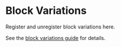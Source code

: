 # Block Variations

Register and unregister block variations here.

See the [block variations guide](https://developer.wordpress.org/block-editor/reference-guides/block-api/block-variations/) for details.

